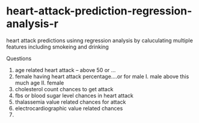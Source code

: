# heart-attack-prediction-regression-analysis-r
 heart attack predictions usinng regression analysis by caluculating multiple features including smokeing and drinking 

 Questions

1.	age related heart attack – above 50 or …
2.	female having heart attack percentage….or for male 
I.	male above this much age
II.	female
3.	cholesterol count chances to get attack
4.	fbs or blood sugar level chances in heart attack
5.	thalassemia value related chances for attack
6.	electrocardiographic value related chances
7.	






